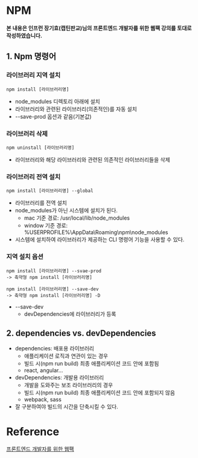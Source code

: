 # NPM

**본 내용은 인프런 장기효(캡틴판교)님의 프론트엔드 개발자를 위한 웹팩 강의를 토대로 작성하였습니다.**



## 1. Npm 명령어

### 라이브러리 지역 설치

```shell
npm install [라이브러리명]
```

* node_modules 디렉토리 아래에 설치
* 라이브러리와 관련된 라이브러리(의존적인)를 자동 설치
* --save-prod 옵션과 같음(기본값)



### 라이브러리 삭제

```shell
npm uninstall [라이브러리명]
```

* 라이브러리와 해당 라이브러리와 관련된 의존적인 라이브러리들을 삭제



### 라이브러리 전역 설치

```shell
npm install [라이브러리명] --global
```

* 라이브러리를 전역 설치
* node_modules가 아닌 시스템에 설치가 된다.
  * mac 기준 경로: /usr/local/lib/node_modules
  * window 기준 경로: %USERPROFILE%\AppData\Roaming\npm\node_modules
* 시스템에 설치하여 라이브러리가 제공하는 CLI 명령어 기능을 사용할 수 있다.



### 지역 설치 옵션

```shell
npm install [라이브러리명] --svae-prod
-> 축약형 npm install [라이브러리명]

npm install [라이브러리명] --save-dev
-> 축약형 npm install [라이브러리명] -D
```

* --save-dev
  * devDependencies에 라이브러리가 등록



## 2. dependencies vs. devDependencies

* dependencies: 배포용 라이브러리
  * 애플리케이션 로직과 연관이 있는 경우
  * 빌드 시(npm run build) 최종 애플리케이션 코드 안에 포함됨
  * react, angular...
* devDependencies: 개발용 라이브러리
  * 개발을 도와주는 보조 라이브러리의 경우
  * 빌드 시(npm run build) 최종 애플리케이션 코드 안에 포함되지 않음
  * webpack, sass
* 잘 구분하여야 빌드의 시간을 단축시킬 수 있다.

# Reference

[프론트엔드 개발자를 위한 웹팩](https://www.inflearn.com/course/프런트엔드-웹팩)
